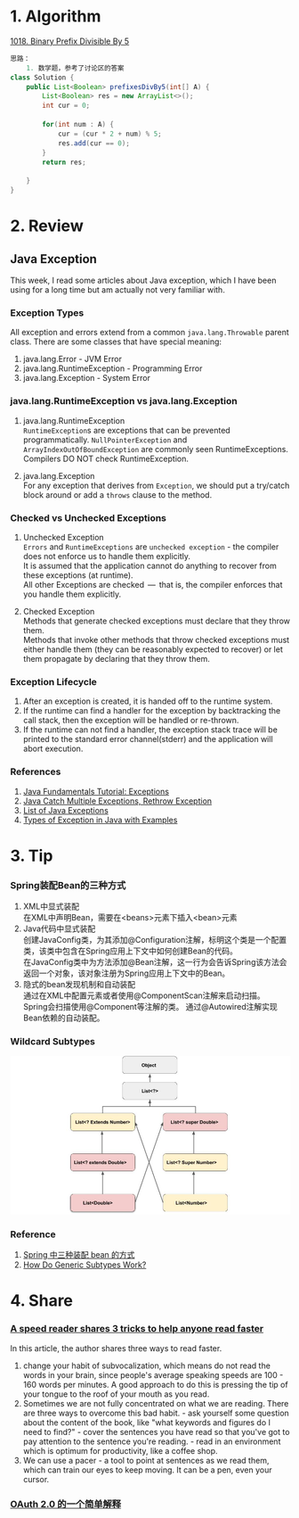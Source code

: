 # 1. Algorithm
[1018. Binary Prefix Divisible By 5](https://leetcode.com/problems/binary-prefix-divisible-by-5/)
```Java        
思路：
    1. 数学题，参考了讨论区的答案
class Solution {
    public List<Boolean> prefixesDivBy5(int[] A) {
        List<Boolean> res = new ArrayList<>();
        int cur = 0;
        
        for(int num : A) {
            cur = (cur * 2 + num) % 5;
            res.add(cur == 0);
        }
        return res;
        
    }
}

```
# 2. Review
## Java Exception
This week, I read some articles about Java exception, which I have been using for a long time but am actually not very familiar with.

### Exception Types
All exception and errors extend from a common `java.lang.Throwable` parent class.
There are some classes that have special meaning:
  1. java.lang.Error - JVM Error
  2. java.lang.RuntimeException - Programming Error
  3. java.lang.Exception - System Error

### java.lang.RuntimeException vs java.lang.Exception
1. java.lang.RuntimeException </br>
   `RuntimeException`s are exceptions that can be prevented programmatically. `NullPointerException` and `ArrayIndexOutOfBoundException` are commonly seen RuntimeExceptions. Compilers DO NOT check RuntimeException.

2. java.lang.Exception </br>
   For any exception that derives from `Exception`, we should put a try/catch block around or add a `throws` clause to the method.

### Checked vs Unchecked Exceptions
1. Unchecked Exception </br>
   `Errors` and `RuntimeExceptions` are `unchecked exception` - the compiler does not enforce us to handle them explicitly. </br>
   It is assumed that the application cannot do anything to recover from these exceptions (at runtime). </br>
   All other Exceptions are checked  —  that is, the compiler enforces that you handle them explicitly. </br>

2. Checked Exception </br>
   Methods that generate checked exceptions must declare that they throw them. </br>
   Methods that invoke other methods that throw checked exceptions must either handle them (they can be reasonably expected to recover) or let them propagate by declaring that they throw them. </br>

### Exception Lifecycle
  1. After an exception is created, it is handed off to the runtime system.
  2. If the runtime can find a handler for the exception by backtracking the call stack, then the exception will be handled or re-thrown.
  3. If the runtime can not find a handler, the exception stack trace will be printed to the standard error channel(stderr) and the application will abort execution.

### References
  1. [Java Fundamentals Tutorial: Exceptions](https://www.protechtraining.com/bookshelf/java_fundamentals_tutorial/exceptions)
  2. [Java Catch Multiple Exceptions, Rethrow Exception](https://www.journaldev.com/629/java-catch-multiple-exceptions-rethrow-exception)
  3. [List of Java Exceptions](https://programming.guide/java/list-of-java-exceptions.html)
  4. [Types of Exception in Java with Examples](https://www.geeksforgeeks.org/types-of-exception-in-java-with-examples/)
  
  
# 3. Tip
### Spring装配Bean的三种方式
1. XML中显式装配 </br>
   在XML中声明Bean，需要在\<beans\>元素下插入\<bean\>元素
2. Java代码中显式装配 </br>
   创建JavaConfig类，为其添加@Configuration注解，标明这个类是一个配置类，该类中包含在Spring应用上下文中如何创建Bean的代码。 </br>
   在JavaConfig类中为方法添加@Bean注解，这一行为会告诉Spring该方法会返回一个对象，该对象注册为Spring应用上下文中的Bean。
3. 隐式的bean发现机制和自动装配 </br>
   通过在XML中配置元素或者使用@ComponentScan注解来启动扫描。 Spring会扫描使用@Component等注解的类。 通过@Autowired注解实现Bean依赖的自动装配。
   
### Wildcard Subtypes
![wildcard jpg](/resource/wildcard-jpg.jpg)

### Reference
  1. [Spring 中三种装配 bean 的方式](https://github.com/Ethanzyc/blog/issues/21)
  2. [How Do Generic Subtypes Work?](https://dzone.com/articles/how-do-generic-subtypes-work)
  
# 4. Share
### [A speed reader shares 3 tricks to help anyone read faster](https://ideas.ted.com/a-speed-reader-shares-3-tricks-to-help-anyone-read-faster/)
In this article, the author shares three ways to read faster.
  1. change your habit of subvocalization, which means do not read the words in your brain, since people's average speaking speeds are 100 - 160 words per minutes. A good approach to do this is pressing the tip of your tongue to the roof of your mouth as you read.
  2. Sometimes we are not fully concentrated on what we are reading. There are three ways to overcome this bad habit. 
    - ask yourself some question about the content of the book, like "what keywords and figures do I need to find?"
    - cover the sentences you have read so that you've got to pay attention to the sentence you're reading.
    - read in an environment which is optimum for productivity, like a coffee shop.
  3. We can use a pacer - a tool to point at sentences as we read them, which can train our eyes to keep moving. It can be a pen, even your cursor.
  
### [OAuth 2.0 的一个简单解释](https://mp.weixin.qq.com/s/IJXICiG8vOcQFEJY_VikSQ)

